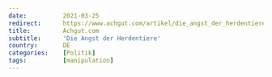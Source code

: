 ```yaml
---
date:          2021-03-25
redirect:      https://www.achgut.com/artikel/die_angst_der_herdentiere_
title:         Achgut.com
subtitle:      'Die Angst der Herdentiere'
country:       DE
categories:    [Politik]
tags:          [manipulation]
---
```

